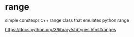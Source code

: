 # range
simple constexpr c++ range class that emulates python range

https://docs.python.org/3/library/stdtypes.html#ranges
